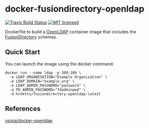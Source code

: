 # docker-fusiondirectory-openldap

[![Travis Build Status](https://travis-ci.org/hrektts/docker-fusiondirectory-openldap.svg?branch=master)](https://travis-ci.org/hrektts/docker-fusiondirectory-openldap)
[![MIT licensed](https://img.shields.io/badge/license-MIT-blue.svg)](./LICENSE)

Dockerfile to build a [OpenLDAP](http://www.openldap.org/) container image that
includes the [FusionDirectory](https://www.fusiondirectory.org/) schemas.

## Quick Start

You can launch the image using the docker command:

``` shell
docker run --name ldap -p 389:389 \
  -e LDAP_ORGANISATION="Example Organization" \
  -e LDAP_DOMAIN="example.org" \
  -e LDAP_ADMIN_PASSWORD="password" \
  -e FD_ADMIN_PASSWORD="fdadminpwd" \
  -d hrektts/fusiondirectory-openldap:latest
```

## References

[osixia/docker-openldap](https://github.com/osixia/docker-openldap)
